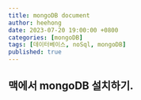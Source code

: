 ```yaml
---
title: mongoDB document
author: heehong
date: 2023-07-20 19:00:00 +0800
categories: [mongoDB]
tags: [데이터베이스, noSql, mongoDB]
published: true
---
```


## 맥에서 mongoDB 설치하기.
